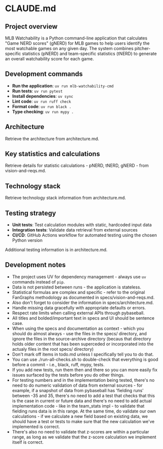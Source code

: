 # CLAUDE.md

## Project overview

MLB Watchability is a Python command-line application that calculates "Game NERD scores" (gNERD) for MLB games to help users identify the most watchable games on any given day. The system combines pitcher-specific statistics (pNERD) and team-specific statistics (tNERD) to generate an overall watchability score for each game.

## Development commands

- **Run the application**: `uv run mlb-watchability-cmd`
- **Run tests**: `uv run pytest`
- **Install dependencies**: `uv sync`
- **Lint code**: `uv run ruff check`
- **Format code**: `uv run black .`
- **Type checking**: `uv run mypy .`

## Architecture

Retrieve the architecture from architecture.md.

## Key statistics and calculations

Retrieve details for statistic calculations - pNERD, tNERD, gNERD - from vision-and-reqs.md.

## Technology stack

Retrieve technology stack information from architecture.md.

## Testing strategy

- **Unit tests**: Test calculation modules with static, hardcoded input data
- **Integration tests**: Validate data retrieval from external sources
- **CI/CD**: GitHub Actions workflow for automated testing using the chosen Python version

Additional testing information is in architecture.md.

## Development notes

- The project uses UV for dependency management - always use `uv` commands instead of `pip`.
- Data is not persisted between runs - the application is stateless.
- Statistical formulas are complex and specific - refer to the original FanGraphs methodology as documented in specs/vision-and-reqs.md.
- Also don't forget to consider the information in specs/architecture.md.
- Handle missing data gracefully with appropriate defaults or errors.
- Respect rate limits when calling external APIs through pybaseball.
- All titles and bolded/important text in specs and UI should be sentence case.
- When using the specs and documentation as context - which you should do almost always - use the files in the specs/ directory, and ignore the files in the source-archive directory (becaus that directory holds older content that has been superceded or incorporated into the actualy files in the root specs/ directory)
- Don't mark off items in todo.md unless I specifically tell you to do that.
- You can use ./run-all-checks.sh to double-check that everything is good before a commit - i.e., black, ruff, mypy, tests.
- If you add new tests, run them then and there so you can more easily fix issues surfaced by the tests before you do other things.
- For testing numbers and in the implementation being tested, there's no need to do numeric validation of data from external sources - for example, if a snapshot of data from pybaseball has 'fielding runs' between -35 and 35, there's no need to add a test that checks that this is the case in current or future data and there's no need to add actual implementation code - like in the team_stats impl - to validate that fielding runs data is in this range. At the same time, do validate our own calculations - if we calculate a new field based on existing data, we should have a test or tests to make sure that the new calculation we've implemented is correct.
- There's also no need to validate that z-scores are within a particular range, as long as we validate that the z-score calculation we implement itself is correct.
